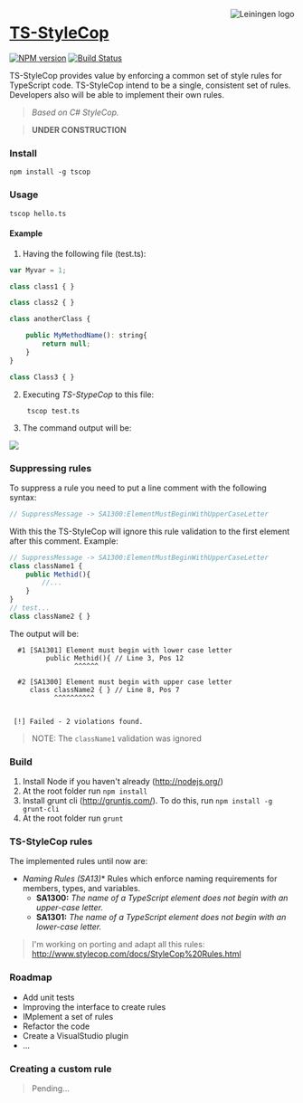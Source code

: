 <img src="https://raw.github.com/Diullei/ts-styleCop/master/logo.png?login=Diullei&token=68a784cff0f8e5795d92e5dc73d05da8"
 alt="Leiningen logo" title="The man himself" align="right" />

<a href="#ts-stylecop">TS-StyleCop</a>
===========
[![NPM version](https://badge.fury.io/js/tscop.png)](http://badge.fury.io/js/tscop)
[![Build Status](https://travis-ci.org/Diullei/TS-StyleCop.png?branch=master)](https://travis-ci.org/Diullei/TS-StyleCop)


TS-StyleCop provides value by enforcing a common set of style rules for TypeScript code. TS-StyleCop intend to be a single, consistent set of rules. Developers also will be able to implement their own rules.
> *Based on C# StyleCop.*

> **UNDER CONSTRUCTION**

### Install

    npm install -g tscop

### Usage

    tscop hello.ts

#### Example

1. Having the following file (test.ts):

```javascript
var Myvar = 1;

class class1 { }

class class2 { }

class anotherClass {

    public MyMethodName(): string{
        return null;
    }
}

class Class3 { }
```

2. Executing *TS-StypeCop* to this file:

        tscop test.ts

3. The command output will be:

![](https://raw.github.com/Diullei/TS-StyleCop/master/console.png?login=Diullei&token=b05bd0e74d256c64e80fb066bcc8faa4)

### Suppressing rules

To suppress a rule you need to put a line comment with the following syntax:

```javascript
// SuppressMessage -> SA1300:ElementMustBeginWithUpperCaseLetter
```

With this the TS-StyleCop will ignore this rule validation to the first element after this comment. Example:

```javascript
// SuppressMessage -> SA1300:ElementMustBeginWithUpperCaseLetter
class className1 { 
    public Methid(){
        //...
    }
}
// test...
class className2 { }
```
The output will be:

	  #1 [SA1301] Element must begin with lower case letter
	         public Methid(){ // Line 3, Pos 12
	                ^^^^^^

	  #2 [SA1300] Element must begin with upper case letter
	     class className2 { } // Line 8, Pos 7
	           ^^^^^^^^^^


	 [!] Failed - 2 violations found.

> NOTE: The `className1` validation was ignored

### Build

1. Install Node if you haven't already (http://nodejs.org/)
2. At the root folder run `npm install`
3. Install grunt cli (http://gruntjs.com/). To do this, run `npm install -g grunt-cli`
4. At the root folder run `grunt`

### TS-StyleCop rules
The implemented rules until now are:

* **Naming Rules (SA13*)** Rules which enforce naming requirements for members, types, and variables.
	* **SA1300:** *The name of a TypeScript element does not begin with an upper-case letter.*
	* **SA1301:** *The name of a TypeScript element does not begin with an lower-case letter.*

> I'm working on porting and adapt all this rules: http://www.stylecop.com/docs/StyleCop%20Rules.html

### Roadmap

* Add unit tests
* Improving the interface to create rules
* IMplement a set of rules
* Refactor the code
* Create a VisualStudio plugin
* ...

### Creating a custom rule

> Pending...

